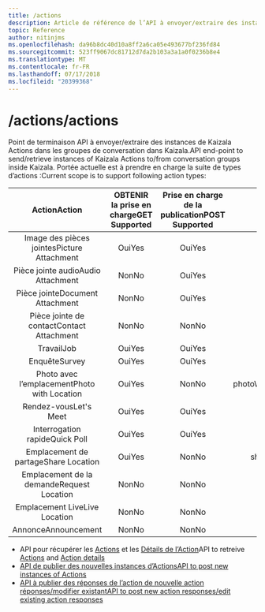 ```yaml
---
title: /actions
description: Article de référence de l’API à envoyer/extraire des instances de l’Action
topic: Reference
author: nitinjms
ms.openlocfilehash: da96b8dc40d10a8ff2a6ca05e493677bf236fd84
ms.sourcegitcommit: 523ff9067dc81712d7da2b103a3a1a0f0236b8e4
ms.translationtype: MT
ms.contentlocale: fr-FR
ms.lasthandoff: 07/17/2018
ms.locfileid: "20399368"
---
```

# <a name="actions"></a><span data-ttu-id="88c21-103">/actions</span><span class="sxs-lookup"><span data-stu-id="88c21-103">/actions</span></span>
<span data-ttu-id="88c21-104">Point de terminaison API à envoyer/extraire des instances de Kaizala Actions dans les groupes de conversation dans Kaizala.</span><span class="sxs-lookup"><span data-stu-id="88c21-104">API end-point to send/retrieve instances of Kaizala Actions to/from conversation groups inside Kaizala.</span></span> <span data-ttu-id="88c21-105">Portée actuelle est à prendre en charge la suite de types d’actions :</span><span class="sxs-lookup"><span data-stu-id="88c21-105">Current scope is to support following action types:</span></span>

| <span data-ttu-id="88c21-106">Action</span><span class="sxs-lookup"><span data-stu-id="88c21-106">Action</span></span> | <span data-ttu-id="88c21-107">OBTENIR la prise en charge</span><span class="sxs-lookup"><span data-stu-id="88c21-107">GET Supported</span></span> | <span data-ttu-id="88c21-108">Prise en charge de la publication</span><span class="sxs-lookup"><span data-stu-id="88c21-108">POST Supported</span></span> | <span data-ttu-id="88c21-109">ID</span><span class="sxs-lookup"><span data-stu-id="88c21-109">Id</span></span> |
| :---: | :---: | :---: | :---: |
| <span data-ttu-id="88c21-110">Image des pièces jointes</span><span class="sxs-lookup"><span data-stu-id="88c21-110">Picture Attachment</span></span> | <span data-ttu-id="88c21-111">Oui</span><span class="sxs-lookup"><span data-stu-id="88c21-111">Yes</span></span> | <span data-ttu-id="88c21-112">Oui</span><span class="sxs-lookup"><span data-stu-id="88c21-112">Yes</span></span> | <span data-ttu-id="88c21-113">image</span><span class="sxs-lookup"><span data-stu-id="88c21-113">image</span></span> |
| <span data-ttu-id="88c21-114">Pièce jointe audio</span><span class="sxs-lookup"><span data-stu-id="88c21-114">Audio Attachment</span></span> | <span data-ttu-id="88c21-115">Non</span><span class="sxs-lookup"><span data-stu-id="88c21-115">No</span></span> | <span data-ttu-id="88c21-116">Oui</span><span class="sxs-lookup"><span data-stu-id="88c21-116">Yes</span></span> | <span data-ttu-id="88c21-117">audio</span><span class="sxs-lookup"><span data-stu-id="88c21-117">audio</span></span> |
| <span data-ttu-id="88c21-118">Pièce jointe</span><span class="sxs-lookup"><span data-stu-id="88c21-118">Document Attachment</span></span> | <span data-ttu-id="88c21-119">Non</span><span class="sxs-lookup"><span data-stu-id="88c21-119">No</span></span> | <span data-ttu-id="88c21-120">Oui</span><span class="sxs-lookup"><span data-stu-id="88c21-120">Yes</span></span> | <span data-ttu-id="88c21-121">document</span><span class="sxs-lookup"><span data-stu-id="88c21-121">document</span></span> |
| <span data-ttu-id="88c21-122">Pièce jointe de contact</span><span class="sxs-lookup"><span data-stu-id="88c21-122">Contact Attachment</span></span> | <span data-ttu-id="88c21-123">Non</span><span class="sxs-lookup"><span data-stu-id="88c21-123">No</span></span> | <span data-ttu-id="88c21-124">Non</span><span class="sxs-lookup"><span data-stu-id="88c21-124">No</span></span> | <span data-ttu-id="88c21-125">s/o</span><span class="sxs-lookup"><span data-stu-id="88c21-125">n/a</span></span> |
| <span data-ttu-id="88c21-126">Travail</span><span class="sxs-lookup"><span data-stu-id="88c21-126">Job</span></span> | <span data-ttu-id="88c21-127">Oui</span><span class="sxs-lookup"><span data-stu-id="88c21-127">Yes</span></span> | <span data-ttu-id="88c21-128">Oui</span><span class="sxs-lookup"><span data-stu-id="88c21-128">Yes</span></span> | <span data-ttu-id="88c21-129">travail</span><span class="sxs-lookup"><span data-stu-id="88c21-129">job</span></span> |
| <span data-ttu-id="88c21-130">Enquête</span><span class="sxs-lookup"><span data-stu-id="88c21-130">Survey</span></span> | <span data-ttu-id="88c21-131">Oui</span><span class="sxs-lookup"><span data-stu-id="88c21-131">Yes</span></span> | <span data-ttu-id="88c21-132">Oui</span><span class="sxs-lookup"><span data-stu-id="88c21-132">Yes</span></span> | <span data-ttu-id="88c21-133">enquête</span><span class="sxs-lookup"><span data-stu-id="88c21-133">survey</span></span> |
| <span data-ttu-id="88c21-134">Photo avec l’emplacement</span><span class="sxs-lookup"><span data-stu-id="88c21-134">Photo with Location</span></span> | <span data-ttu-id="88c21-135">Oui</span><span class="sxs-lookup"><span data-stu-id="88c21-135">Yes</span></span> | <span data-ttu-id="88c21-136">Non</span><span class="sxs-lookup"><span data-stu-id="88c21-136">No</span></span> | <span data-ttu-id="88c21-137">photoWithLocation</span><span class="sxs-lookup"><span data-stu-id="88c21-137">photoWithLocation</span></span> |
| <span data-ttu-id="88c21-138">Rendez-vous</span><span class="sxs-lookup"><span data-stu-id="88c21-138">Let's Meet</span></span> | <span data-ttu-id="88c21-139">Oui</span><span class="sxs-lookup"><span data-stu-id="88c21-139">Yes</span></span> | <span data-ttu-id="88c21-140">Oui</span><span class="sxs-lookup"><span data-stu-id="88c21-140">Yes</span></span> | <span data-ttu-id="88c21-141">letsmeet</span><span class="sxs-lookup"><span data-stu-id="88c21-141">letsmeet</span></span> |
| <span data-ttu-id="88c21-142">Interrogation rapide</span><span class="sxs-lookup"><span data-stu-id="88c21-142">Quick Poll</span></span> | <span data-ttu-id="88c21-143">Oui</span><span class="sxs-lookup"><span data-stu-id="88c21-143">Yes</span></span> | <span data-ttu-id="88c21-144">Oui</span><span class="sxs-lookup"><span data-stu-id="88c21-144">Yes</span></span> | <span data-ttu-id="88c21-145">sondage</span><span class="sxs-lookup"><span data-stu-id="88c21-145">poll</span></span> |
| <span data-ttu-id="88c21-146">Emplacement de partage</span><span class="sxs-lookup"><span data-stu-id="88c21-146">Share Location</span></span> | <span data-ttu-id="88c21-147">Oui</span><span class="sxs-lookup"><span data-stu-id="88c21-147">Yes</span></span> | <span data-ttu-id="88c21-148">Non</span><span class="sxs-lookup"><span data-stu-id="88c21-148">No</span></span> | <span data-ttu-id="88c21-149">shareLocation</span><span class="sxs-lookup"><span data-stu-id="88c21-149">shareLocation</span></span> |
| <span data-ttu-id="88c21-150">Emplacement de la demande</span><span class="sxs-lookup"><span data-stu-id="88c21-150">Request Location</span></span> | <span data-ttu-id="88c21-151">Non</span><span class="sxs-lookup"><span data-stu-id="88c21-151">No</span></span> | <span data-ttu-id="88c21-152">Non</span><span class="sxs-lookup"><span data-stu-id="88c21-152">No</span></span> | <span data-ttu-id="88c21-153">s/o</span><span class="sxs-lookup"><span data-stu-id="88c21-153">n/a</span></span> |
| <span data-ttu-id="88c21-154">Emplacement Live</span><span class="sxs-lookup"><span data-stu-id="88c21-154">Live Location</span></span> | <span data-ttu-id="88c21-155">Non</span><span class="sxs-lookup"><span data-stu-id="88c21-155">No</span></span> | <span data-ttu-id="88c21-156">Non</span><span class="sxs-lookup"><span data-stu-id="88c21-156">No</span></span> | <span data-ttu-id="88c21-157">s/o</span><span class="sxs-lookup"><span data-stu-id="88c21-157">n/a</span></span> |
| <span data-ttu-id="88c21-158">Annonce</span><span class="sxs-lookup"><span data-stu-id="88c21-158">Announcement</span></span> | <span data-ttu-id="88c21-159">Non</span><span class="sxs-lookup"><span data-stu-id="88c21-159">No</span></span> | <span data-ttu-id="88c21-160">Non</span><span class="sxs-lookup"><span data-stu-id="88c21-160">No</span></span> | <span data-ttu-id="88c21-161">s/o</span><span class="sxs-lookup"><span data-stu-id="88c21-161">n/a</span></span> |


*   <span data-ttu-id="88c21-162">API pour récupérer les [Actions](actions_get.md) et les [Détails de l’Action](actionDetails.md)</span><span class="sxs-lookup"><span data-stu-id="88c21-162">API to retreive [Actions](actions_get.md) and [Action details](actionDetails.md)</span></span>
*   [<span data-ttu-id="88c21-163">API de publier des nouvelles instances d’Actions</span><span class="sxs-lookup"><span data-stu-id="88c21-163">API to post new instances of Actions</span></span>](actions_post.md)
*   [<span data-ttu-id="88c21-164">API à publier des réponses de l’action de nouvelle action réponses/modifier existant</span><span class="sxs-lookup"><span data-stu-id="88c21-164">API to post new action responses/edit existing action responses</span></span>](action_responses.md)
